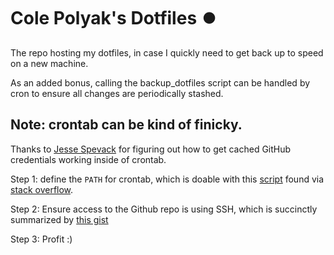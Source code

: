 # Cole Polyak's Dotfiles :record_button:
The repo hosting my dotfiles, in case I quickly need to get back up to speed on a new machine.

As an added bonus, calling the backup_dotfiles script can be handled by cron to ensure all changes are periodically stashed.

## Note: crontab can be kind of finicky.
Thanks to [Jesse Spevack](https://github.com/jesse-spevack/) for figuring out how to get cached GitHub credentials working inside of crontab.

Step 1: define the `PATH` for crontab, which is doable with this [script](https://github.com/ssstonebraker/braker-scripts/blob/master/working-scripts/add_current_shell_and_path_to_crontab.sh) found via [stack overflow](https://stackoverflow.com/questions/2388087/how-to-get-cron-to-call-in-the-correct-paths).

Step 2: Ensure access to the Github repo is using SSH, which is succinctly summarized by [this gist](https://gist.github.com/developius/c81f021eb5c5916013dc)

Step 3: Profit :) 
